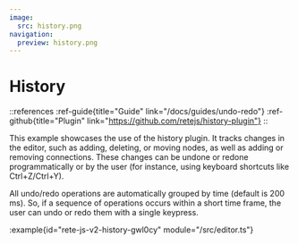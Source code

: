 ```yaml
---
image:
  src: history.png
navigation:
  preview: history.png
---
```


# History

::references
:ref-guide{title="Guide" link="/docs/guides/undo-redo"}
:ref-github{title="Plugin" link="https://github.com/retejs/history-plugin"}
::

This example showcases the use of the history plugin. It tracks changes in the editor, such as adding, deleting, or moving nodes, as well as adding or removing connections. These changes can be undone or redone programmatically or by the user (for instance, using keyboard shortcuts like Ctrl+Z/Ctrl+Y).

All undo/redo operations are automatically grouped by time (default is 200 ms). So, if a sequence of operations occurs within a short time frame, the user can undo or redo them with a single keypress.

:example{id="rete-js-v2-history-gwl0cy" module="/src/editor.ts"}
